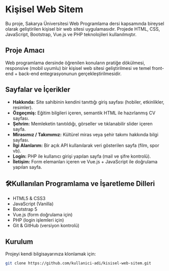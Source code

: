 

# Kişisel Web Sitem

Bu proje, Sakarya Üniversitesi Web Programlama dersi kapsamında bireysel olarak geliştirilen kişisel bir web sitesi uygulamasıdır. Projede HTML, CSS, JavaScript, Bootstrap, Vue.js ve PHP teknolojileri kullanılmıştır.

## Proje Amacı

Web programlama dersinde öğrenilen konuların pratiğe dökülmesi, responsive (mobil uyumlu) bir kişisel web sitesi geliştirilmesi ve temel front-end + back-end entegrasyonunun gerçekleştirilmesidir.

## Sayfalar ve İçerikler

- **Hakkında:** Site sahibinin kendini tanıttığı giriş sayfası (hobiler, etkinlikler, resimler).
- **Özgeçmiş:** Eğitim bilgileri içeren, semantik HTML ile hazırlanmış CV sayfası.
- **Şehrim:** Memleketin tanıtıldığı, görseller ve tıklanabilir slider içeren sayfa.
- **Mirasımız / Takımımız:** Kültürel miras veya şehir takımı hakkında bilgi sayfası.
- **İlgi Alanlarım:** Bir açık API kullanılarak veri gösterilen sayfa (film, spor vb).
- **Login:** PHP ile kullanıcı girişi yapılan sayfa (mail ve şifre kontrolü).
- **İletişim:** Form elemanları içeren ve Vue.js + JavaScript ile doğrulama yapılan sayfa.

## 🛠Kullanılan Programlama ve İşaretleme Dilleri

- HTML5 & CSS3
- JavaScript (Vanilla)
- Bootstrap 5
- Vue.js (form doğrulama için)
- PHP (login işlemleri için)
- Git & GitHub (versiyon kontrolü)

## Kurulum

Projeyi kendi bilgisayarınıza klonlamak için:

```bash
git clone https://github.com/kullanici-adi/kisisel-web-sitem.git


